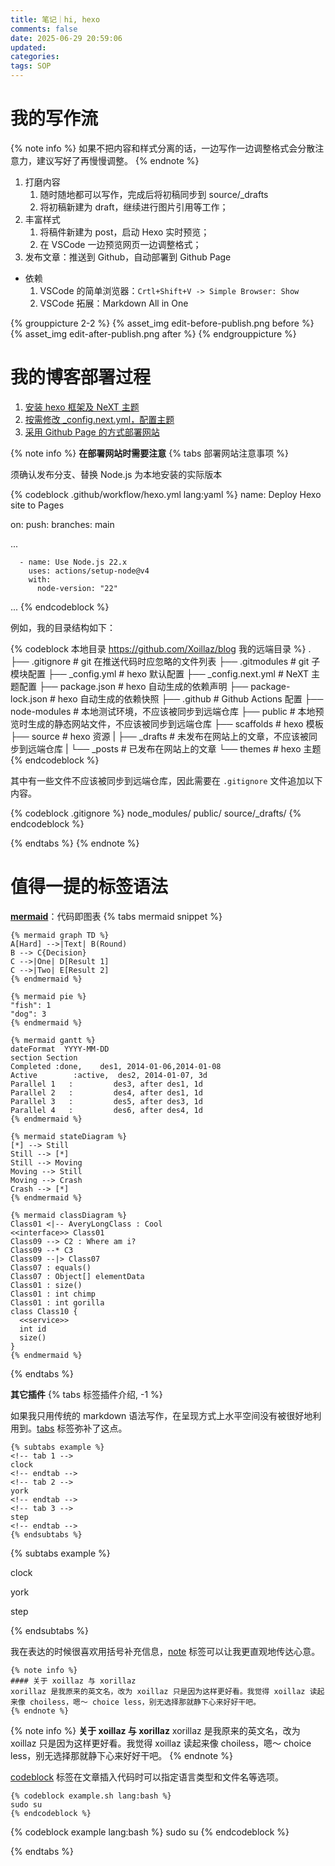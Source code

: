 ```yaml
---
title: 笔记｜hi, hexo
comments: false
date: 2025-06-29 20:59:06
updated:
categories:
tags: SOP
---
```

# 我的写作流
{% note info %}
如果不把内容和样式分离的话，一边写作一边调整格式会分散注意力，建议写好了再慢慢调整。
{% endnote %}

1. 打磨内容
   1. 随时随地都可以写作，完成后将初稿同步到 source/_drafts
   2. 将初稿新建为 draft，继续进行图片引用等工作；
2. 丰富样式
   1. 将稿件新建为 post，启动 Hexo 实时预览；
   2. 在 VSCode 一边预览网页一边调整格式；
3. 发布文章：推送到 Github，自动部署到 Github Page
- 依赖 
  1. VSCode 的简单浏览器：`Crtl+Shift+V -> Simple Browser: Show`
  2. VSCode 拓展：Markdown All in One

{% grouppicture 2-2 %}
{% asset_img edit-before-publish.png before %}
{% asset_img edit-after-publish.png after %}
{% endgrouppicture %}

# 我的博客部署过程
1. [安装 hexo 框架及 NeXT 主题](https://theme-next.js.org/docs/getting-started/)
2. [按需修改 _config.next.yml，配置主题](https://theme-next.js.org/docs/theme-settings/)
3. [采用 Github Page 的方式部署网站](https://hexo.io/zh-cn/docs/github-pages)

{% note info %}
**在部署网站时需要注意**
{% tabs 部署网站注意事项 %}
<!-- tab 修改模板 yml -->
须确认发布分支、替换 Node.js 为本地安装的实际版本

{% codeblock .github/workflow/hexo.yml lang:yaml %}
name: Deploy Hexo site to Pages

on:
  push:
    branches: main

...

      - name: Use Node.js 22.x  
        uses: actions/setup-node@v4
        with:
          node-version: "22"

...
{% endcodeblock %}
<!-- endtab -->

<!-- tab 确保部分文件不会被上传到远程仓库 -->
例如，我的目录结构如下：

{% codeblock 本地目录 https://github.com/Xoillaz/blog 我的远端目录 %}
.  
├── .gitignore        # git 在推送代码时应忽略的文件列表
├── .gitmodules       # git 子模块配置
├── _config.yml       # hexo 默认配置
├── _config.next.yml  # NeXT 主题配置
├── package.json      # hexo 自动生成的依赖声明
├── package-lock.json # hexo 自动生成的依赖快照
├── .github           # Github Actions 配置
├── node-modules          # 本地测试环境，不应该被同步到远端仓库
├── public                # 本地预览时生成的静态网站文件，不应该被同步到远端仓库
├── scaffolds         # hexo 模板
├── source            # hexo 资源
|   ├── _drafts           # 未发布在网站上的文章，不应该被同步到远端仓库
|   └── _posts        # 已发布在网站上的文章
└── themes            # hexo 主题
{% endcodeblock %}

其中有一些文件不应该被同步到远端仓库，因此需要在 `.gitignore` 文件追加以下内容。

{% codeblock .gitignore %}
node_modules/
public/
source/_drafts/
{% endcodeblock %}
<!-- endtab -->
{% endtabs %}
{% endnote %}

# 值得一提的标签语法
[**mermaid**](https://theme-next.js.org/docs/tag-plugins/mermaid)：代码即图表
{% tabs mermaid snippet %}
<!-- tab 流程图 -->
```
{% mermaid graph TD %}
A[Hard] -->|Text| B(Round)
B --> C{Decision}
C -->|One| D[Result 1]
C -->|Two| E[Result 2]
{% endmermaid %}
```
<!-- endtab -->
<!-- tab 饼图 -->
```
{% mermaid pie %}
"fish": 1
"dog": 3
{% endmermaid %}
```
<!-- endtab -->
<!-- tab 甘特图 -->
```
{% mermaid gantt %}
dateFormat  YYYY-MM-DD
section Section
Completed :done,    des1, 2014-01-06,2014-01-08
Active        :active,  des2, 2014-01-07, 3d
Parallel 1   :         des3, after des1, 1d
Parallel 2   :         des4, after des1, 1d
Parallel 3   :         des5, after des3, 1d
Parallel 4   :         des6, after des4, 1d
{% endmermaid %}
```
<!-- endtab -->
<!-- tab 状态图 -->
```
{% mermaid stateDiagram %}
[*] --> Still
Still --> [*]
Still --> Moving
Moving --> Still
Moving --> Crash
Crash --> [*]
{% endmermaid %}
```
<!-- endtab -->
<!-- tab 类图 -->
```
{% mermaid classDiagram %}
Class01 <|-- AveryLongClass : Cool
<<interface>> Class01
Class09 --> C2 : Where am i?
Class09 --* C3
Class09 --|> Class07
Class07 : equals()
Class07 : Object[] elementData
Class01 : size()
Class01 : int chimp
Class01 : int gorilla
class Class10 {
  <<service>>
  int id
  size()
}
{% endmermaid %}
```
<!-- endtab -->
{% endtabs %}

**其它插件**
{% tabs 标签插件介绍, -1 %}
<!-- tab tabs -->
如果我只用传统的 markdown 语法写作，在呈现方式上水平空间没有被很好地利用到。[tabs](https://theme-next.js.org/docs/tag-plugins/tabs) 标签弥补了这点。

```
{% subtabs example %}
<!-- tab 1 -->
clock
<!-- endtab -->
<!-- tab 2 -->
york
<!-- endtab -->
<!-- tab 3 -->
step
<!-- endtab -->
{% endsubtabs %}
```

{% subtabs example %}
<!-- tab 1 -->
clock
<!-- endtab -->
<!-- tab 2 -->
york
<!-- endtab -->
<!-- tab 3 -->
step
<!-- endtab -->
{% endsubtabs %}
<!-- endtab -->

<!-- tab note -->
我在表达的时候很喜欢用括号补充信息，[note](https://theme-next.js.org/docs/tag-plugins/note) 标签可以让我更直观地传达心意。

```
{% note info %}
#### 关于 xoillaz 与 xorillaz
xorillaz 是我原来的英文名，改为 xoillaz 只是因为这样更好看。我觉得 xoillaz 读起来像 choiless，嗯～ choice less，别无选择那就静下心来好好干吧。
{% endnote %}
```

{% note info %}
**关于 xoillaz 与 xorillaz**
xorillaz 是我原来的英文名，改为 xoillaz 只是因为这样更好看。我觉得 xoillaz 读起来像 choiless，嗯～ choice less，别无选择那就静下心来好好干吧。
{% endnote %}
<!-- endtab -->

<!-- tab codeblock -->
[codeblock](https://hexo.io/docs/syntax-highlight#How-to-use-code-block-in-posts) 标签在文章插入代码时可以指定语言类型和文件名等选项。

```
{% codeblock example.sh lang:bash %}
sudo su
{% endcodeblock %}
```

{% codeblock example lang:bash %}
sudo su
{% endcodeblock %}
<!-- endtab -->
{% endtabs %}